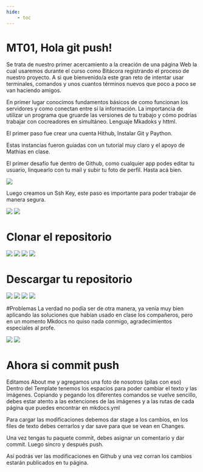 ```yaml
---
hide:
    - toc
---
```


# MT01, Hola git push!

Se trata de nuestro primer acercamiento a la creación de una página Web la cual usaremos durante el curso como Bitácora registrando el proceso de nuestro proyecto.
A si que bienvenido/a este gran reto de intentar usar terminales, comandos y unos cuantos términos nuevos que poco a poco se van haciendo amigos. 

En primer lugar conocimos fundamentos básicos de como funcionan los servidores y como conectan entre sí la información. La importancia de utilizar un programa que gruarde las versiones de tu trabajo y cómo podrías trabajar con cocreadores  en simultáneo. Lenguaje Mkadoks y httml.

El primer paso fue crear una cuenta Hithub, Instalar Git y Paython. 

Estas instancias fueron guiadas con un tutorial muy claro y el apoyo de Mathias en clase. 

El primer desafío fue dentro de Github, como cualquier app podes editar tu usuario, linquearlo con tu mail y subir tu foto de perfil. Hasta acá bien.

![](../images/MT01/imagen1.PNG)

Luego creamos un Ssh Key, este paso es importante para poder trabajar de manera segura.

![](../images/MT01/sshkey1.PNG)
![](../images/MT01/sshkey2.PNG)


# Clonar el repositorio

![](../images/MT01/fork1.PNG)
![](../images/MT01/fork2.PNG)
![](../images/MT01/fork3.PNG)
![](../images/MT01/fork4.PNG)


# Descargar tu repositorio 

![](../images/MT01/repo1.PNG)
![](../images/MT01/repo2.PNG)
![](../images/MT01/repo3.PNG)
![](../images/MT01/repo4.PNG)


#Problemas
La verdad no podía ser de otra manera, ya venía muy bien aplicando las soluciones que habían usado en clase los compañeros, pero en un momento Mkdocs no quiso nada conmigo, agradecimientos especiales al profe.

![](../images/MT01/problema1.PNG)
![](../images/MT01/problema2.PNG)


# Ahora si commit push 

Editamos About me y agregamos una foto de nosotros (pilas con eso) 
Dentro del Template tenemos los espacios para poder cambiar el texto y las imágenes. 
Copiando y pegando los diferentes comandos se vuelve sencillo, debes estar atento a las extenciones de las imágenes y a las rutas de cada página que puedes encontrar en 
mkdocs.yml

Para cargar las modificaciones debemos dar stage a los cambios, en los files de texto debes cerrarlos y dar save para que se vean en Changes.

Una vez tengas tu paquete commit, debes asignar un comentario y  dar commit.
Luego sincro y después push.

Así podrás ver  las modificaciones en Github y una vez corran los cambios estarán publicados en tu página. 






